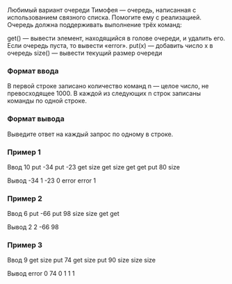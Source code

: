 Любимый вариант очереди Тимофея — очередь, написанная с использованием связного списка. Помогите ему с реализацией. Очередь должна поддерживать выполнение трёх команд:

get() — вывести элемент, находящийся в голове очереди, и удалить его. Если очередь пуста, то вывести «error».
put(x) — добавить число x в очередь
size() — вывести текущий размер очереди

### Формат ввода
В первой строке записано количество команд n — целое число, не превосходящее 1000. В каждой из следующих n строк записаны команды по одной строке.

### Формат вывода
Выведите ответ на каждый запрос по одному в строке.

### Пример 1
Ввод
10
put -34
put -23
get
size
get
size
get
get
put 80
size

Вывод
-34
1
-23
0
error
error
1

### Пример 2
Ввод
6
put -66
put 98
size
size
get
get

Вывод
2
2
-66
98

### Пример 3
Ввод
9
get
size
put 74
get
size
put 90
size
size
size

Вывод
error
0
74
0
1
1
1